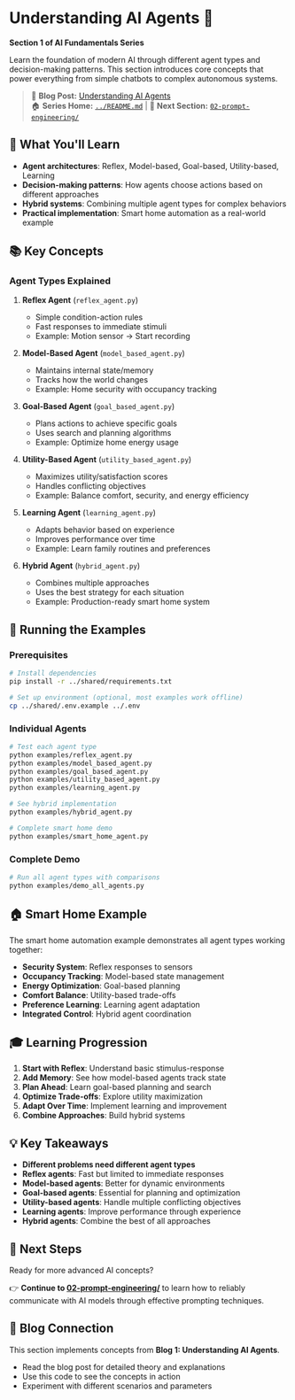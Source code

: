 # Understanding AI Agents 🤖

**Section 1 of AI Fundamentals Series**

Learn the foundation of modern AI through different agent types and decision-making patterns. This section introduces core concepts that power everything from simple chatbots to complex autonomous systems.

> 📖 **Blog Post:** [Understanding AI Agents](https://medium.com/@sadikkhadeer/ai-agents-the-hidden-engines-of-modern-technology-ee58f2d7ea5b)  
> 🏠 **Series Home:** [`../README.md`](../README.md) | 🎯 **Next Section:** [`02-prompt-engineering/`](../02-prompt-engineering/)

## 🎯 What You'll Learn

- **Agent architectures**: Reflex, Model-based, Goal-based, Utility-based, Learning
- **Decision-making patterns**: How agents choose actions based on different approaches  
- **Hybrid systems**: Combining multiple agent types for complex behaviors
- **Practical implementation**: Smart home automation as a real-world example

## 📚 Key Concepts

### Agent Types Explained

1. **Reflex Agent** (`reflex_agent.py`)
   - Simple condition-action rules
   - Fast responses to immediate stimuli
   - Example: Motion sensor → Start recording

2. **Model-Based Agent** (`model_based_agent.py`)
   - Maintains internal state/memory
   - Tracks how the world changes
   - Example: Home security with occupancy tracking

3. **Goal-Based Agent** (`goal_based_agent.py`)
   - Plans actions to achieve specific goals
   - Uses search and planning algorithms  
   - Example: Optimize home energy usage

4. **Utility-Based Agent** (`utility_based_agent.py`)
   - Maximizes utility/satisfaction scores
   - Handles conflicting objectives
   - Example: Balance comfort, security, and energy efficiency

5. **Learning Agent** (`learning_agent.py`)
   - Adapts behavior based on experience
   - Improves performance over time
   - Example: Learn family routines and preferences

6. **Hybrid Agent** (`hybrid_agent.py`)
   - Combines multiple approaches
   - Uses the best strategy for each situation
   - Example: Production-ready smart home system

## 🚀 Running the Examples

### Prerequisites
```bash
# Install dependencies
pip install -r ../shared/requirements.txt

# Set up environment (optional, most examples work offline)
cp ../shared/.env.example ../.env
```

### Individual Agents
```bash
# Test each agent type
python examples/reflex_agent.py
python examples/model_based_agent.py  
python examples/goal_based_agent.py
python examples/utility_based_agent.py
python examples/learning_agent.py

# See hybrid implementation
python examples/hybrid_agent.py

# Complete smart home demo
python examples/smart_home_agent.py
```

### Complete Demo
```bash
# Run all agent types with comparisons
python examples/demo_all_agents.py
```

## 🏠 Smart Home Example

The smart home automation example demonstrates all agent types working together:

- **Security System**: Reflex responses to sensors
- **Occupancy Tracking**: Model-based state management  
- **Energy Optimization**: Goal-based planning
- **Comfort Balance**: Utility-based trade-offs
- **Preference Learning**: Learning agent adaptation
- **Integrated Control**: Hybrid agent coordination

## 🎓 Learning Progression

1. **Start with Reflex**: Understand basic stimulus-response
2. **Add Memory**: See how model-based agents track state
3. **Plan Ahead**: Learn goal-based planning and search
4. **Optimize Trade-offs**: Explore utility maximization
5. **Adapt Over Time**: Implement learning and improvement
6. **Combine Approaches**: Build hybrid systems

## 💡 Key Takeaways

- **Different problems need different agent types**
- **Reflex agents**: Fast but limited to immediate responses
- **Model-based agents**: Better for dynamic environments  
- **Goal-based agents**: Essential for planning and optimization
- **Utility-based agents**: Handle multiple conflicting objectives
- **Learning agents**: Improve performance through experience
- **Hybrid agents**: Combine the best of all approaches

## 🔗 Next Steps

Ready for more advanced AI concepts?

👉 **Continue to [02-prompt-engineering/](../02-prompt-engineering/)** to learn how to reliably communicate with AI models through effective prompting techniques.

## 📖 Blog Connection

This section implements concepts from **Blog 1: Understanding AI Agents**.
- Read the blog post for detailed theory and explanations
- Use this code to see the concepts in action
- Experiment with different scenarios and parameters